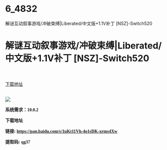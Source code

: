 # 6_4832
解谜互动叙事游戏/冲破束缚|Liberated/中文版+1.1V补丁 [NSZ]-Switch520
# 解谜互动叙事游戏/冲破束缚|Liberated/中文版+1.1V补丁 [NSZ]-Switch520
 <br/></br>
[下载地址](https://www.switch520.cc/article/4832 "下载地址")
<br/></br>

<p><strong><span style="font-family: 微软雅黑;font-size: 14px"><img src="https://s1.ax1x.com/2020/06/03/tdYFSJ.jpg"></span></strong></p>
<p><strong><span style="font-family: 微软雅黑;font-size: 14px">系统需求：10.0.2</span></strong></p>
<p><span><strong><span style="font-family: 微软雅黑;font-size: 14px">下载地址</span></strong></span></p>
<p><span><strong><span style="font-family: 微软雅黑;font-size: 14px">链接: <a href="https://pan.baidu.com/s/1uKt11Vh-4o1sDK-xrms4Xw" target="_self" rel="noopener noreferrer">https://pan.baidu.com/s/1uKt11Vh-4o1sDK-xrms4Xw</a>&nbsp;</span></strong><strong><span style="font-family: 微软雅黑;font-size: 14px"></span></strong></span></p>
<p><span><strong><span style="font-family: 微软雅黑;font-size: 14px">提取码: qg37</span></strong><strong><span style="font-family: 微软雅黑;font-size: 14px"></span></strong><strong><span style="font-family: 微软雅黑;font-size: 14px"></span></strong></span></p>
